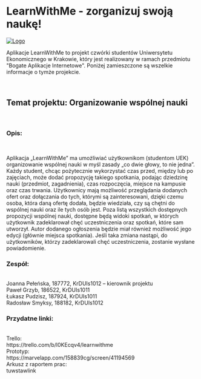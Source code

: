 <h1> LearnWithMe - zorganizuj swoją naukę!</h1>
<A HREF="https://www.somesite.com"><IMG SRC="https://thehershamhub.co.uk/wp-content/uploads/2015/10/learn-feat.jpg" alt="Logo"></a>

<br>
  <p>Aplikacje LearnWithMe to projekt czwórki studentów Uniwersytetu Ekonomicznego w Krakowie, który jest realizowany w ramach przedmiotu "Bogate Aplikacje Internetowe".
Poniżej zamieszczone są wszelkie informacje o tymże projekcie.</p><br>

<h2> Temat projektu: Organizowanie wspólnej nauki</h2><br>

<h3> Opis:</h3><br>
  <p>Aplikacja „LearnWithMe”  ma umożliwiać użytkownikom (studentom UEK) organizowanie wspólnej nauki w myśl zasady „co dwie głowy, to nie jedna”. Każdy student, chcąc pożytecznie wykorzystać czas przed, między lub po zajęciach, może dodać propozycję takiego spotkania, podając dziedzinę nauki (przedmiot, zagadnienia), czas rozpoczęcia, miejsce na kampusie oraz czas trwania. Użytkownicy mają możliwość przeglądania dodanych ofert oraz dołączania do tych, którymi są zainteresowani, dzięki czemu osoba, która daną ofertę dodała, będzie wiedziała, czy są chętni do wspólnej nauki oraz ile tych osób jest.
Poza listą wszystkich dostępnych propozycji wspólnej nauki, dostępne będą widoki spotkań, w których użytkownik zadeklarował chęć uczestniczenia oraz spotkań, które sam utworzył. Autor dodanego ogłoszenia będzie miał również możliwość jego edycji (głównie miejsca spotkania). Jeśli taka zmiana nastąpi, do użytkowników, którzy zadeklarowali chęć uczestniczenia, zostanie wysłane powiadomienie.</p>

<h3> Zespół:</h3><br>
Joanna Pełeńska, 187772, KrDUIs1012 – kierownik projektu<br>
Paweł Grzyb, 186522, KrDUIs1011<br>
Łukasz Pudzisz, 187924, KrDUIs1011<br>
Radosław Smyksy, 188182, KrDUIs1012<br>

<h3> Przydatne linki:</h3><br>
Trello:<br>
https://trello.com/b/l0KEcqv4/learnwithme<br>
Prototyp:<br>
https://marvelapp.com/158839cg/screen/41194569<br>
Arkusz z raportem prac:<br>
tuwstawlink<br>

